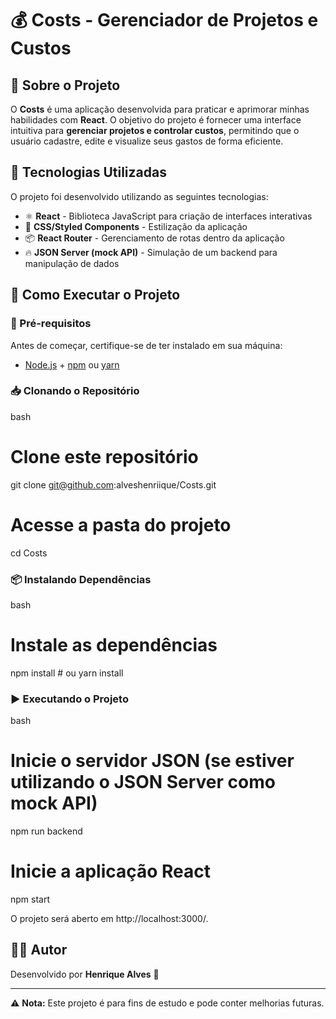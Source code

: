 # 💰 Costs - Gerenciador de Projetos e Custos

## 📝 Sobre o Projeto

O **Costs** é uma aplicação desenvolvida para praticar e aprimorar minhas habilidades com **React**. O objetivo do projeto é fornecer uma interface intuitiva para **gerenciar projetos e controlar custos**, permitindo que o usuário cadastre, edite e visualize seus gastos de forma eficiente.

## 🚀 Tecnologias Utilizadas

O projeto foi desenvolvido utilizando as seguintes tecnologias:

- ⚛️ **React** - Biblioteca JavaScript para criação de interfaces interativas
- 🎨 **CSS/Styled Components** - Estilização da aplicação
- 📦 **React Router** - Gerenciamento de rotas dentro da aplicação
- 🔥 **JSON Server (mock API)** - Simulação de um backend para manipulação de dados

## 📂 Como Executar o Projeto

### 🔧 Pré-requisitos

Antes de começar, certifique-se de ter instalado em sua máquina:

- [Node.js](https://nodejs.org/) + [npm](https://www.npmjs.com/) ou [yarn](https://yarnpkg.com/)

### 📥 Clonando o Repositório

bash
# Clone este repositório
git clone git@github.com:alveshenriique/Costs.git

# Acesse a pasta do projeto
cd Costs


### 📦 Instalando Dependências

bash
# Instale as dependências
npm install  # ou yarn install


### ▶️ Executando o Projeto

bash
# Inicie o servidor JSON (se estiver utilizando o JSON Server como mock API)
npm run backend  

# Inicie a aplicação React
npm start


O projeto será aberto em http://localhost:3000/.


## 👨‍💻 Autor

Desenvolvido por **Henrique Alves** 🚀

---

⚠️ **Nota:** Este projeto é para fins de estudo e pode conter melhorias futuras.

